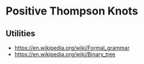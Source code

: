 # Positive Thompson Knots

## Utilities
- https://en.wikipedia.org/wiki/Formal_grammar
- https://en.wikipedia.org/wiki/Binary_tree

